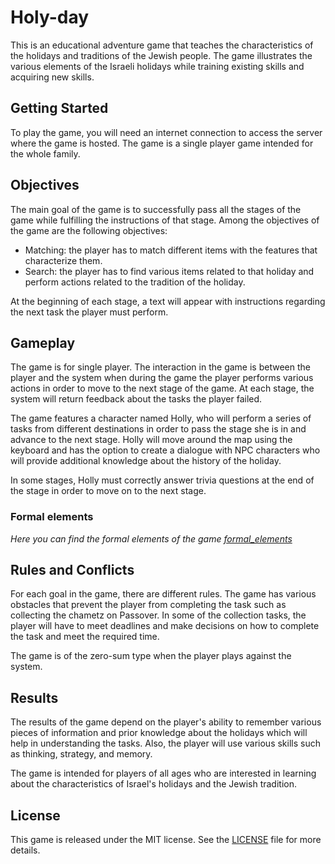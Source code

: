 # Holy-day

<p>This is an educational adventure game that teaches the characteristics of the holidays and traditions of the Jewish people. The game illustrates the various elements of the Israeli holidays while training existing skills and acquiring new skills.</p>

<h2>Getting Started</h2>

<p>To play the game, you will need an internet connection to access the server where the game is hosted. The game is a single player game intended for the whole family.</p>

<h2>Objectives</h2>

<p>The main goal of the game is to successfully pass all the stages of the game while fulfilling the instructions of that stage. Among the objectives of the game are the following objectives:</p>

<ul><li>Matching: the player has to match different items with the features that characterize them.</li><li>Search: the player has to find various items related to that holiday and perform actions related to the tradition of the holiday.</li></ul>

<p>At the beginning of each stage, a text will appear with instructions regarding the next task the player must perform.</p>

<h2>Gameplay</h2>

<p>The game is for single player. The interaction in the game is between the player and the system when during the game the player performs various actions in order to move to the next stage of the game. At each stage, the system will return feedback about the tasks the player failed.</p>

<p>The game features a character named Holly, who will perform a series of tasks from different destinations in order to pass the stage she is in and advance to the next stage. Holly will move around the map using the keyboard and has the option to create a dialogue with NPC characters who will provide additional knowledge about the history of the holiday.</p>

<p>In some stages, Holly must correctly answer trivia questions at the end of the stage in order to move on to the next stage.</p>

### Formal elements
*Here you can find the formal elements of the game [formal_elements](formal-elements.md)*

<h2>Rules and Conflicts</h2>

<p>For each goal in the game, there are different rules. The game has various obstacles that prevent the player from completing the task such as collecting the chametz on Passover. In some of the collection tasks, the player will have to meet deadlines and make decisions on how to complete the task and meet the required time.</p>

<p>The game is of the zero-sum type when the player plays against the system.</p>

<h2>Results</h2>

<p>The results of the game depend on the player's ability to remember various pieces of information and prior knowledge about the holidays which will help in understanding the tasks. Also, the player will use various skills such as thinking, strategy, and memory.</p>

<p>The game is intended for players of all ages who are interested in learning about the characteristics of Israel's holidays and the Jewish tradition.</p>

<h2>License</h2>
<p>This game is released under the MIT license. See the <a href="LICENSE" target="_new">LICENSE</a> file for more details.</p>
